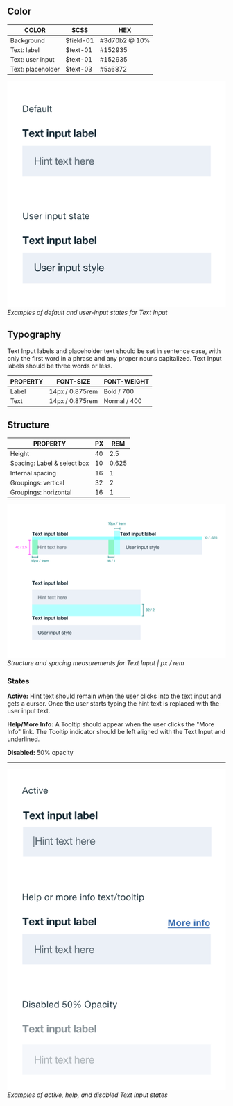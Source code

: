 ## Color

| COLOR             | SCSS          | HEX           |
|-------------------|---------------|---------------|
| Background        | $field-01     | #3d70b2 @ 10% |
| Text: label       | $text-01      | #152935       |
| Text: user input  | $text-01      | #152935       |
| Text: placeholder | $text-03      | #5a6872       |

![Default and user input states for Text Input](images/text-input-style-1.png)
_Examples of default and user-input states for Text Input_

## Typography

Text Input labels and placeholder text should be set in sentence case, with only the first word in a phrase and any proper nouns capitalized. Text Input labels should be three words or less.

| PROPERTY | FONT-SIZE     | FONT-WEIGHT  |
|----------|-----------------|--------------|
| Label    | 14px / 0.875rem | Bold / 700   |
| Text     | 14px / 0.875rem | Normal / 400 |

## Structure

| PROPERTY                    | PX | REM   |
|-----------------------------|----|-------|
| Height                      | 40 | 2.5   |
| Spacing: Label & select box | 10 | 0.625 |
| Internal spacing            | 16 | 1     |
| Groupings: vertical         | 32 | 2     |
| Groupings: horizontal       | 16 | 1     |

![Structure and spacing measurements for Text Input](images/text-input-style-2.png)
_Structure and spacing measurements for Text Input | px / rem_

### States

**Active:** Hint text should remain when the user clicks into the text input and gets a cursor. Once the user starts typing the hint text is replaced with the user input text.

**Help/More Info:** A Tooltip should appear when the user clicks the "More Info" link. The Tooltip indicator should be left aligned with the Text Input and underlined. 

**Disabled:** 50% opacity

---
![Active, help, or disabled states for Text Input](images/text-input-style-3.png)
_Examples of active, help, and disabled Text Input states_

